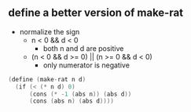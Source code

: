 ## define a better version of make-rat
- normalize the sign
  - n < 0 && d < 0
    - both n and d are positive
  - (n < 0 && d >= 0) || (n >= 0 && d < 0)
    - only numerator is negative

```s
(define (make-rat n d)
  (if (< (* n d) 0)
      (cons (* -1 (abs n)) (abs d))
      (cons (abs n) (abs d))))
```
